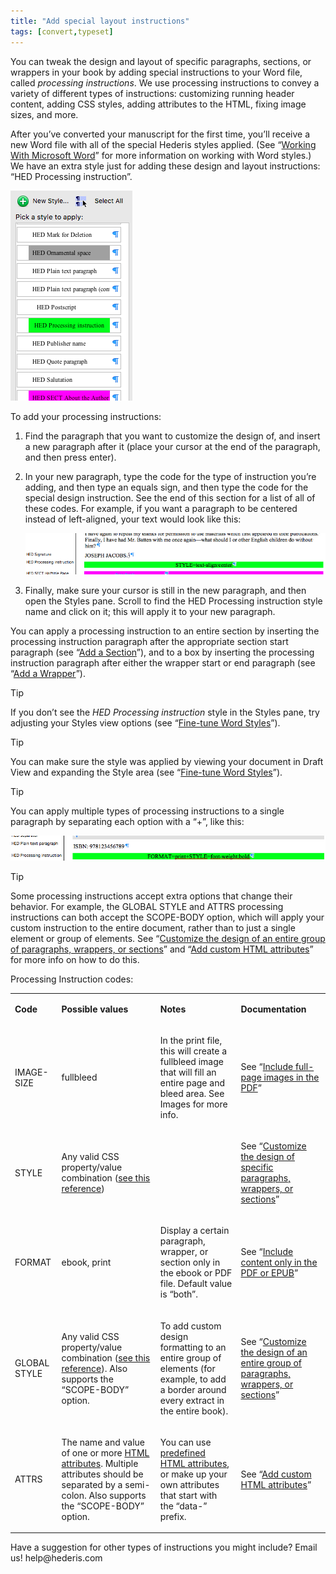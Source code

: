 ```yaml
---
title: "Add special layout instructions"
tags: [convert,typeset]
---
```

 
<html><body><section data-type="chapter" class="hsecchapter" data-hederis-type="hsecchapter" id="custom-design" data-pi-attrs="id: custom-design; data-tags: convert,typeset;" role="doc-chapter" data-tags="convert,typeset" data-author-name=" " data-book-title=" " title="Add special layout instructions"><p class="hblkp" data-hederis-type="hblkp" id="p2u9Ly4cY">You can tweak the design and layout of specific paragraphs, sections, or wrappers in your book by adding special instructions to your Word file, called <em data-hederis-type="hspanem" id="p5hWzmd6G">processing instructions</em>. We use processing instructions to convey a variety of different types of instructions: customizing running header content, adding CSS styles, adding attributes to the HTML, fixing image sizes, and more.</p><p class="hblkp" data-hederis-type="hblkp" id="pp6WUCk0j">After you&#8217;ve converted your manuscript for the first time, you&#8217;ll receive a new Word file with all of the special Hederis styles applied. (See &#8220;<a href="{% link _docs/fine-tune-styles.md %}" class="hspana" data-hederis-type="hspana" id="pj6CXfqAY">Working With Microsoft Word</a>&#8221; for more information on working with Word styles.) We have an extra style just for adding these design and layout instructions: &#8220;HED Processing instruction&#8221;.</p><img data-hederis-type="hblkimg" class="hblkimg" id="pCAp8BmWn" src="/images/pi1.png" data-img-src="/images/pi1.png"/><p class="hblkp" data-hederis-type="hblkp" id="p0wQZWOMH">To add your processing instructions:</p><ol class="hwprnumlist" data-hederis-type="hwprnumlist" id="pZWx4a2C4"><li class="hblkoli" data-hederis-type="hblkoli" id="livFP1PH7C"><p class="hblkoli" data-hederis-type="hblklip" id="pWcIXMJIQ">Find the paragraph that you want to customize the design of, and insert a new paragraph after it (place your cursor at the end of the paragraph, and then press enter).</p></li><li class="hblkoli" data-hederis-type="hblkoli" id="liBqErYU2Q"><p class="hblkoli" data-hederis-type="hblklip" id="pN7fy01d0">In your new paragraph, type the code for the type of instruction you&#8217;re adding, and then type an equals sign, and then type the code for the special design instruction. See the end of this section for a list of all of these codes. For example, if you want a paragraph to be centered instead of left-aligned, your text would look like this:</p><img data-hederis-type="hblkimg" class="hblkimg" id="pqE0SZXIg" src="/images/pi2.png" data-img-src="/images/pi2.png"/></li><li class="hblkoli" data-hederis-type="hblkoli" id="liJO5HCSCh"><p class="hblkoli" data-hederis-type="hblklip" id="phRvlZmos">Finally, make sure your cursor is still in the new paragraph, and then open the Styles pane. Scroll to find the HED Processing instruction style name and click on it; this will apply it to your new paragraph.</p></li></ol><p class="hblkp" data-hederis-type="hblkp" id="pEl264Kbd">You can apply a processing instruction to an entire section by inserting the processing instruction paragraph after the appropriate section start paragraph (see &#8220;<a href="{% link _docs/add-a-section.md %}" class="hspana" data-hederis-type="hspana" id="pCD3SZn34">Add a Section</a>&#8221;), and to a box by inserting the processing instruction paragraph after either the wrapper start or end paragraph (see &#8220;<a href="{% link _docs/add-a-wrapper.md %}" class="hspana" data-hederis-type="hspana" id="p5oVeugi8">Add a Wrapper</a>&#8221;).</p><aside class="hwprbox box" data-hederis-type="hwprbox" id="pY2xHiT4W" data-type="sidebar"><p class="hblktype" data-hederis-type="hblktype" id="pSp2UiPr4">Tip</p><p class="hblkp" data-hederis-type="hblkp" id="pS7Wc4J2i">If you don&#8217;t see the <em class="hspanem" data-hederis-type="hspanem" id="pz7N5WNS4">HED Processing instruction</em> style in the Styles pane, try adjusting your Styles view options (see &#8220;<a href="{% link _docs/fine-tune-styles.md %}" class="hspana" data-hederis-type="hspana" id="pwP0QxrvU">Fine-tune Word Styles</a>&#8221;).</p></aside><aside class="hwprbox box" data-hederis-type="hwprbox" id="pm3MGd8V3" data-type="sidebar"><p class="hblktype" data-hederis-type="hblktype" id="pOCp329wT">Tip</p><p class="hblkp" data-hederis-type="hblkp" id="pyWtTOLbx">You can make sure the style was applied by viewing your document in Draft View and expanding the Style area (see &#8220;<a href="{% link _docs/fine-tune-styles.md %}" class="hspana" data-hederis-type="hspana" id="psOCwqRcj">Fine-tune Word Styles</a>&#8221;).</p></aside><aside class="hwprbox box" data-hederis-type="hwprbox" id="pjPc11JmW" data-type="sidebar"><p class="hblktype" data-hederis-type="hblktype" id="pf4hV3Ky7">Tip</p><p class="hblkp" data-hederis-type="hblkp" id="p5em9nbSz">You can apply multiple types of processing instructions to a single paragraph by separating each option with a &#8220;+&#8221;, like this:</p><img data-hederis-type="hblkimg" class="hblkimg" id="pIQwR4X5B" src="/images/pi3.png" data-img-src="/images/pi3.png"/></aside><aside class="hwprbox box" data-hederis-type="hwprbox" id="ppbaEQdcL" data-type="sidebar"><p class="hblktype" data-hederis-type="hblktype" id="pcdkEIvTm">Tip</p><p class="hblkp" data-hederis-type="hblkp" id="pUagcqgtl">Some processing instructions accept extra options that change their behavior. For example, the GLOBAL STYLE and ATTRS processing instructions can both accept the SCOPE-BODY option, which will apply your custom instruction to the entire document, rather than to just a single element or group of elements. See &#8220;<a href="{% link _docs/global-paragraph-design.md %}" class="hspana" data-hederis-type="hspana" id="p9Qj5dUXK">Customize the design of an entire group of paragraphs, wrappers, or sections</a>&#8221; and &#8220;<a href="{% link _docs/custom-attributes.md %}" class="hspana" data-hederis-type="hspana" id="pVwXkjTTV">Add custom HTML attributes</a>&#8221; for more info on how to do this.</p></aside><p class="hblkp" data-hederis-type="hblkp" id="pMZXuvjh8">Processing Instruction codes:</p><table id="pQqJFVKKT" data-hederis-type="hwprtable" class="hwprtable"><tr data-hederis-type="hwprtr" class="hwprtr" id="pykgbSpIs"><td data-hederis-type="hwprtd" class="hwprtd" id="p9UKS6CH7"><p class="hblkp" data-hederis-type="hblkp" id="pSEmUBWrq"><strong data-hederis-type="hspanstrong" id="pRbfydeE2">Code</strong></p></td><td data-hederis-type="hwprtd" class="hwprtd" id="pKJHaXcvH"><p class="hblkp" data-hederis-type="hblkp" id="ppSwYIByM"><strong class="hspanstrong" data-hederis-type="hspanstrong" id="pILwqZ9EJ">Possible values</strong></p></td><td data-hederis-type="hwprtd" class="hwprtd" id="pI6fDBK74"><p class="hblkp" data-hederis-type="hblkp" id="pOPnBWJlD"><strong class="hspanstrong" data-hederis-type="hspanstrong" id="pk3L2E2zX">Notes</strong></p></td><td data-hederis-type="hwprtd" class="hwprtd" id="pr5fzEGp0"><p class="hblkp" data-hederis-type="hblkp" id="p4UWNzREw"><strong class="hspanstrong" data-hederis-type="hspanstrong" id="pfZy1pW5m">Documentation</strong></p></td></tr><tr data-hederis-type="hwprtr" class="hwprtr" id="pQ99Iyhre"><td data-hederis-type="hwprtd" class="hwprtd" id="pWenUiFcW"><p class="hblkp" data-hederis-type="hblkp" id="pRYIuGfIf">IMAGE-SIZE</p></td><td data-hederis-type="hwprtd" class="hwprtd" id="pgY3LKNod"><p class="hblkp" data-hederis-type="hblkp" id="pf3KJ8aDn">fullbleed</p></td><td data-hederis-type="hwprtd" class="hwprtd" id="pc1NoydWc"><p class="hblkp" data-hederis-type="hblkp" id="pxTs3bxW1">In the print file, this will create a fullbleed image that will fill an entire page and bleed area. See Images for more info.</p></td><td data-hederis-type="hwprtd" class="hwprtd" id="p5ezHRoad"><p class="hblkp" data-hederis-type="hblkp" id="pX8KCWcod">See &#8220;<a href="{% link _docs/include-full-page-images.md %}" class="hspana" data-hederis-type="hspana" id="pVczG05NA">Include full-page images in the PDF</a>&#8221;</p></td></tr><tr data-hederis-type="hwprtr" class="hwprtr" id="p4JiLHQkp"><td data-hederis-type="hwprtd" class="hwprtd" id="pvKpehWTo"><p class="hblkp" data-hederis-type="hblkp" id="pwBW4Z3l4">STYLE</p></td><td data-hederis-type="hwprtd" class="hwprtd" id="p6klGO0KW"><p class="hblkp" data-hederis-type="hblkp" id="pfbqONpeR">Any valid CSS property/value combination (<a href="https://developer.mozilla.org/en-US/docs/Web/CSS/Reference" class="hspana" data-hederis-type="hspana" id="p08Ea5jgg">see this reference</a>)</p></td><td data-hederis-type="hwprtd" class="hwprtd" id="pQSWp76V9"/><td data-hederis-type="hwprtd" class="hwprtd" id="p7EPOUPZ0"><p class="hblkp" data-hederis-type="hblkp" id="pgI7INYh9">See &#8220;<a href="{% link _docs/custom-paragraph-design.md %}" class="hspana" data-hederis-type="hspana" id="pcY7KaJhg">Customize the design of specific paragraphs, wrappers, or sections</a>&#8221;</p></td></tr><tr data-hederis-type="hwprtr" class="hwprtr" id="p749xS6lN"><td data-hederis-type="hwprtd" class="hwprtd" id="pAf69pt0P"><p class="hblkp" data-hederis-type="hblkp" id="pegeJABAw">FORMAT</p></td><td data-hederis-type="hwprtd" class="hwprtd" id="pdaOPEBm9"><p class="hblkp" data-hederis-type="hblkp" id="pD1B56sts">ebook, print</p></td><td data-hederis-type="hwprtd" class="hwprtd" id="pP4z3XSoX"><p class="hblkp" data-hederis-type="hblkp" id="pYnbkhIR4">Display a certain paragraph, wrapper, or section only in the ebook or PDF file. Default value is &#8220;both&#8221;.</p></td><td data-hederis-type="hwprtd" class="hwprtd" id="pho5Rzwbu"><p class="hblkp" data-hederis-type="hblkp" id="pN3no8DKw">See &#8220;<a href="{% link _docs/include-custom-content.md %}" class="hspana" data-hederis-type="hspana" id="prBE2PZ7A">Include content only in the PDF or EPUB</a>&#8221;</p></td></tr><tr data-hederis-type="hwprtr" class="hwprtr" id="peo3mbKFG"><td data-hederis-type="hwprtd" class="hwprtd" id="po9QfyFRj"><p class="hblkp" data-hederis-type="hblkp" id="pUe1Md5H1">GLOBAL STYLE</p></td><td data-hederis-type="hwprtd" class="hwprtd" id="pBdoOj2X5"><p class="hblkp" data-hederis-type="hblkp" id="pM1IolItL">Any valid CSS property/value combination (<a href="https://developer.mozilla.org/en-US/docs/Web/CSS/Reference" class="hspana" data-hederis-type="hspana" id="pETiuwxLs">see this reference</a>). Also supports the &#8220;SCOPE-BODY&#8221; option.</p></td><td data-hederis-type="hwprtd" class="hwprtd" id="p3tspUiPv"><p class="hblkp" data-hederis-type="hblkp" id="pHrgTbq2k">To add custom design formatting to an entire group of elements (for example, to add a border around every extract in the entire book).</p></td><td data-hederis-type="hwprtd" class="hwprtd" id="pL5kPKc3f"><p class="hblkp" data-hederis-type="hblkp" id="pguh1pFhb">See &#8220;<a href="{% link _docs/global-paragraph-design.md %}" class="hspana" data-hederis-type="hspana" id="p19qbcQrg">Customize the design of an entire group of paragraphs, wrappers, or sections</a>&#8221;</p></td></tr><tr data-hederis-type="hwprtr" class="hwprtr" id="paGa6nK7z"><td data-hederis-type="hwprtd" class="hwprtd" id="plqyQPouq"><p class="hblkp" data-hederis-type="hblkp" id="pEDLJsK5X">ATTRS</p></td><td data-hederis-type="hwprtd" class="hwprtd" id="pZ88TmC39"><p class="hblkp" data-hederis-type="hblkp" id="pa2970K9k">The name and value of one or more <a href="https://developer.mozilla.org/en-US/docs/Web/HTML/Attributes" class="hspana" data-hederis-type="hspana" id="pG7Hllg2a">HTML attributes</a>. Multiple attributes should be separated by a semi-colon. Also supports the &#8220;SCOPE-BODY&#8221; option.</p></td><td data-hederis-type="hwprtd" class="hwprtd" id="p6CwrX2he"><p class="hblkp" data-hederis-type="hblkp" id="pd1SXsrdt">You can use <a href="https://developer.mozilla.org/en-US/docs/Web/HTML/Attributes" class="hspana" data-hederis-type="hspana" id="pDs5mTxjY">predefined HTML attributes</a>, or make up your own attributes that start with the &#8220;data-&#8221; prefix.</p></td><td data-hederis-type="hwprtd" class="hwprtd" id="pP4vhH01R"><p class="hblkp" data-hederis-type="hblkp" id="p7VPUC1ej">See &#8220;<a href="{% link _docs/custom-attributes.md %}" class="hspana" data-hederis-type="hspana" id="pAyafu3wJ">Add custom HTML attributes</a>&#8221;</p></td></tr></table><p class="hblkp" data-hederis-type="hblkp" id="pHAzIxfcn">Have a suggestion for other types of instructions you might include? Email us! help@hederis.com</p></section></body></html>
